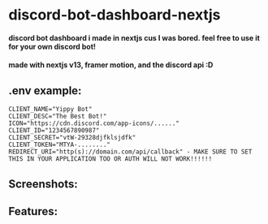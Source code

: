# discord-bot-dashboard-nextjs
#### discord bot dashboard i made in nextjs cus I was bored. feel free to use it for your own discord bot!
#### made with nextjs v13, framer motion, and the discord api :D

## .env example:
```
CLIENT_NAME="Yippy Bot"
CLIENT_DESC="The Best Bot!"
ICON="https://cdn.discord.com/app-icons/......"
CLIENT_ID="1234567890987"
CLIENT_SECRET="vtW-29328djfklsjdfk"
CLIENT_TOKEN="MTYA-........"
REDIRECT_URI="http(s)://domain.com/api/callback" - MAKE SURE TO SET THIS IN YOUR APPLICATION TOO OR AUTH WILL NOT WORK!!!!!!
```

## Screenshots:

## Features: